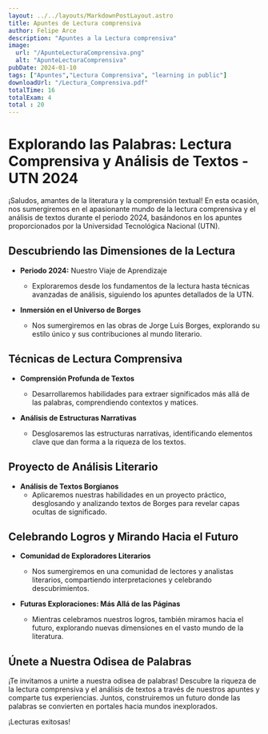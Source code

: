 ```yaml
---
layout: ../../layouts/MarkdownPostLayout.astro
title: Apuntes de Lectura comprensiva
author: Felipe Arce
description: "Apuntes a la Lectura comprensiva"
image:
  url: "/ApunteLecturaComprensiva.png"
  alt: "ApunteLecturaComprensiva"
pubDate: 2024-01-10
tags: ["Apuntes","Lectura Comprensiva", "learning in public"]
downloadUrl: "/Lectura_Comprensiva.pdf"
totalTime: 16
totalExam: 4 
total : 20
---
```


# Explorando las Palabras: Lectura Comprensiva y Análisis de Textos - UTN 2024

¡Saludos, amantes de la literatura y la comprensión textual! En esta ocasión, nos sumergiremos en el apasionante mundo de la lectura comprensiva y el análisis de textos durante el periodo 2024, basándonos en los apuntes proporcionados por la Universidad Tecnológica Nacional (UTN).

## Descubriendo las Dimensiones de la Lectura

- **Periodo 2024:** Nuestro Viaje de Aprendizaje
  - Exploraremos desde los fundamentos de la lectura hasta técnicas avanzadas de análisis, siguiendo los apuntes detallados de la UTN.

- **Inmersión en el Universo de Borges**
  - Nos sumergiremos en las obras de Jorge Luis Borges, explorando su estilo único y sus contribuciones al mundo literario.

## Técnicas de Lectura Comprensiva

- **Comprensión Profunda de Textos**
  - Desarrollaremos habilidades para extraer significados más allá de las palabras, comprendiendo contextos y matices.

- **Análisis de Estructuras Narrativas**
  - Desglosaremos las estructuras narrativas, identificando elementos clave que dan forma a la riqueza de los textos.

## Proyecto de Análisis Literario

- **Análisis de Textos Borgianos**
  - Aplicaremos nuestras habilidades en un proyecto práctico, desglosando y analizando textos de Borges para revelar capas ocultas de significado.

## Celebrando Logros y Mirando Hacia el Futuro

- **Comunidad de Exploradores Literarios**
  - Nos sumergiremos en una comunidad de lectores y analistas literarios, compartiendo interpretaciones y celebrando descubrimientos.

- **Futuras Exploraciones: Más Allá de las Páginas**
  - Mientras celebramos nuestros logros, también miramos hacia el futuro, explorando nuevas dimensiones en el vasto mundo de la literatura.

## Únete a Nuestra Odisea de Palabras

¡Te invitamos a unirte a nuestra odisea de palabras! Descubre la riqueza de la lectura comprensiva y el análisis de textos a través de nuestros apuntes y comparte tus experiencias. Juntos, construiremos un futuro donde las palabras se convierten en portales hacia mundos inexplorados.

¡Lecturas exitosas!
